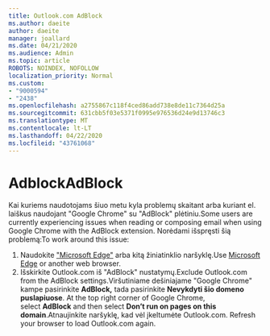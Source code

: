```yaml
---
title: Outlook.com AdBlock
ms.author: daeite
author: daeite
manager: joallard
ms.date: 04/21/2020
ms.audience: Admin
ms.topic: article
ROBOTS: NOINDEX, NOFOLLOW
localization_priority: Normal
ms.custom:
- "9000594"
- "2438"
ms.openlocfilehash: a2755867c118f4ced86add738e8de11c7364d25a
ms.sourcegitcommit: 631cbb5f03e5371f0995e976536d24e9d13746c3
ms.translationtype: MT
ms.contentlocale: lt-LT
ms.lasthandoff: 04/22/2020
ms.locfileid: "43761068"
---
```

# <a name="adblock"></a><span data-ttu-id="d076a-102">Adblock</span><span class="sxs-lookup"><span data-stu-id="d076a-102">AdBlock</span></span>

<span data-ttu-id="d076a-103">Kai kuriems naudotojams šiuo metu kyla problemų skaitant arba kuriant el. laiškus naudojant "Google Chrome" su "AdBlock" plėtiniu.</span><span class="sxs-lookup"><span data-stu-id="d076a-103">Some users are currently experiencing issues when reading or composing email when using Google Chrome with the AdBlock extension.</span></span> <span data-ttu-id="d076a-104">Norėdami išspręsti šią problemą:</span><span class="sxs-lookup"><span data-stu-id="d076a-104">To work around this issue:</span></span>

1. <span data-ttu-id="d076a-105">Naudokite ["Microsoft Edge"](https://www.microsoft.com/windows/microsoft-edge) arba kitą žiniatinklio naršyklę.</span><span class="sxs-lookup"><span data-stu-id="d076a-105">Use [Microsoft Edge](https://www.microsoft.com/windows/microsoft-edge) or another web browser.</span></span>
1. <span data-ttu-id="d076a-106">Išskirkite Outlook.com iš "AdBlock" nustatymų.</span><span class="sxs-lookup"><span data-stu-id="d076a-106">Exclude Outlook.com from the AdBlock settings.</span></span><span data-ttu-id="d076a-107">Viršutiniame dešiniajame "Google Chrome" kampe pasirinkite **AdBlock,** tada pasirinkite **Nevykdyti šio domeno puslapiuose**.</span><span class="sxs-lookup"><span data-stu-id="d076a-107"> At the top right corner of Google Chrome, select **AdBlock** and then select **Don’t run on pages on this domain**.</span></span><span data-ttu-id="d076a-108">Atnaujinkite naršyklę, kad vėl įkeltumėte Outlook.com.</span><span class="sxs-lookup"><span data-stu-id="d076a-108"> Refresh your browser to load Outlook.com again.</span></span>